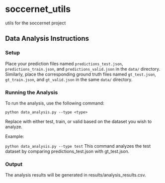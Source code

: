 # soccernet_utils
utils for the soccernet project

## Data Analysis Instructions
### Setup
Place your prediction files named `predictions_test.json`, `predictions_train.json`, and `predictions_valid.json` in the `data/` directory.
Similarly, place the corresponding ground truth files named `gt_test.json`, `gt_train.json`, and `gt_valid.json` in the same `data/` directory.

   
### Running the Analysis
To run the analysis, use the following command:


`python data_analysis.py --type <type>`

Replace <type> with either test, train, or valid based on the dataset you wish to analyze.

Example:

`python data_analysis.py --type test`
This command analyzes the test dataset by comparing predictions_test.json with gt_test.json.


### Output
The analysis results will be generated in results/analysis_results.csv.
